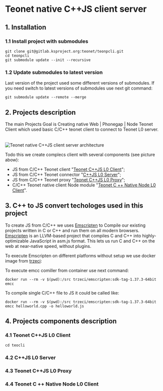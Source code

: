 # Teonet native C++JS client server

## 1. Installation

### 1.1 Install project with submodules

    git clone git@gitlab.ksproject.org:teonet/teonpcli.git
    cd teonpcli
    git submodule update --init --recursive
    
### 1.2 Update submodules to latest version

Last version of the project used some different versions of submodules. If you 
need switch to latest versions of submodules use next git command:

    git submodule update --remote --merge

## 2. Projects description

The main Projects Goal is Creating native Web | Phonegap | Node Teonet Client which used basic C/C++ teonet client to connect to Teonet L0 server.
  &nbsp;  
  &nbsp;  
![Teonet native C++JS client server architecture](https://drive.google.com/uc?export=view&id=0B11kd5eSht0oVTlQX1pDeC05SFk)

Todo this we create complecs client with several components (see picture abow):

- JS from C/C++ Teonet client "[Teonet C++JS L0 Client](#41-teonet-cjs-l0-client)"; 
- JS from C/C++ Teonet connector "[C++JS L0 Server](#42-cjs-l0-server)";
- JS from C/C++ Teonet proxy "[Teonet C++JS L0 Proxy](#43-teonet-cjs-l0-proxy)";
- C/C++ Teonet native client Node module "[Teonet C ++ Native Node L0 Client](#44-teonet-c-native-node-l0-client)".

## 3. C++ to JS convert techologes used in this project

To create JS from C/C++ we uses [Emscripten](http://kripken.github.io/emscripten-site/#) to 
Compile our existing projects written in C or C++ and run them on all modern browsers. 
[Emscripten](http://kripken.github.io/emscripten-site/#) is an LLVM-based project 
that compiles C and C++ into highly-optimizable JavaScript in asm.js format. 
This lets us run C and C++ on the web at near-native speed, without plugins.

To execute Emscripten on different platforms without setup we use docker image from [trzeci](https://hub.docker.com/r/trzeci/emscripten/):

To execute emcc comiller from container use next command:

    docker run --rm -v $(pwd):/src trzeci/emscripten:sdk-tag-1.37.3-64bit emcc
    
To compile single C/C++ file to JS it could be called like:

    docker run --rm -v $(pwd):/src trzeci/emscripten:sdk-tag-1.37.3-64bit emcc helloworld.cpp -o helloworld.js


## 4. Projects components description


### 4.1 Teonet C++JS L0 Client

    cd teocli

### 4.2 C++JS L0 Server

### 4.3 Teonet C++JS L0 Proxy

### 4.4 Teonet C ++ Native Node L0 Client

